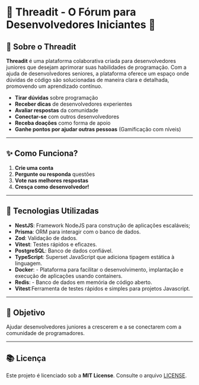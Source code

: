 # 🧵 **Threadit** - O Fórum para Desenvolvedores Iniciantes 🚀

## 📝 **Sobre o Threadit**
**Threadit** é uma plataforma colaborativa criada para desenvolvedores juniores que desejam aprimorar suas habilidades de programação. Com a ajuda de desenvolvedores seniores, a plataforma oferece um espaço onde dúvidas de código são solucionadas de maneira clara e detalhada, promovendo um aprendizado contínuo.

- **Tirar dúvidas** sobre programação
- **Receber dicas** de desenvolvedores experientes
- **Avaliar respostas** da comunidade
- **Conectar-se** com outros desenvolvedores
- **Receba doações** como forma de apoio
- **Ganhe pontos por ajudar outras pessoas** (Gamificação com níveis)

---

## ✨ **Como Funciona?**

1. **Crie uma conta**
2. **Pergunte ou responda** questões
3. **Vote nas melhores respostas**
4. **Cresça como desenvolvedor!**


---

## 🚀 **Tecnologias Utilizadas**

- **NestJS**: Framework NodeJS para construção de aplicações escaláveis;
- **Prisma**: ORM para interagir com o banco de dados.
- **Zod**: Validação de dados.
- **Vitest**: Testes rápidos e eficazes.
- **PostgreSQL**: Banco de dados confiável.
- **TypeScript**: Superset JavaScript que adiciona tipagem estática à linguagem.
- **Docker**: - Plataforma para facilitar o desenvolvimento, implantação e execução de aplicações usando containers.
- **Redis**: - Banco de dados em memória de código aberto.
- **Vitest**:Ferramenta de testes rápidos e simples para projetos Javascript.

---

## 🎯 **Objetivo**

Ajudar desenvolvedores juniores a crescerem e a se conectarem com a comunidade de programadores.

---

## 📚 **Licença**

Este projeto é licenciado sob a **MIT License**. Consulte o arquivo [LICENSE](LICENSE).